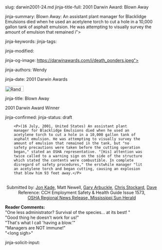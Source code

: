 slug: darwin2001-24.md
jinja-title-full: 2001 Darwin Award: Blown Away

jinja-summary: Blown Away: An assistant plant manager for Blacklidge Emulsions died when he used an acetylene torch to cut a hole in a 10,000 gallon tank of asphalt emulsion. He was attempting to visually survey the amount of emulsion that remained i">

jinja-keywords:
jinja-tags:

jinja-modified:

jinja-og-image: https://darwinawards.com/i/death_ponders.jpeg">

jinja-authors: Wendy

jinja-date: 2001 Darwin Awards

<IMG src="/i/random.jpg" width="61" height="18" border="0" alt="Random"></A>
</TD>


jinja-title: Blown Away

2001 Darwin Award Winner
<BR>
	
jinja-confirmed:
jinja-status: draft

		<P>(16 July, 2001, United States) An assistant plant
		manager for Blacklidge Emulsions died when he used an
		acetylene torch to cut a hole in a 10,000 gallon tank of
		asphalt emulsion. He was attempting to visually survey the
		amount of emulsion that remained in the tank, but "no
		safety precautions were taken before the cutting operation
		began," stated an OSHA representative. "[His] attention was
		twice called to a warning sign on the side of the structure
		which stated the contents were combustible. In complete
		disregard of safety procedures," the erstwhile manager "lit
		an acetylene torch and began cutting, causing an explosion
		that blew him 93 feet away.</P>

		
<P align=center>
<!--#include virtual="/inc/votebar_viewvoteonly" -->

<BR>
		 Submitted by: <A
		 href="mailto:REMOVE-jgkspsx@home.com">Jon Kade</A>, Matt
		 Newell, <A href="mailto:REMOVE-sagesource@hotmail.com">
		 Gary Arbuckle</A>, <A
		 href="mailto:REMOVE-stockard@gci.net">Chris Stockard</A>, <A
		 href="mailto:REMOVE-thumper2@ameritech.net">Dave</A>

<BR>
		 Reference: CCH Employment Safety & Health Guide Issue
		1573, <BR><A
		href="http://www.osha.gov/press/oshnews/june01/reg4-20010615.html">OSHA
		Regional News Release, Mississippi Sun Herald</A></FONT></P>
		<P align="left"><B>Reader Comments:<BR>
		 </B>&quot;One less administrator? Survival of the species... at its best!
&quot;<BR>
		 &quot;Good thing he doesn't work for us!&quot;<BR>
		 &quot;That's what I call 'having a blow.'&quot;<BR>
		 &quot;Managers are NOT immune!&quot;<BR>
		 &quot;&lt;long sigh&gt;&quot;</P>
		
jinja-solicit-input:



<!--#include file=nav_2001.html -->


